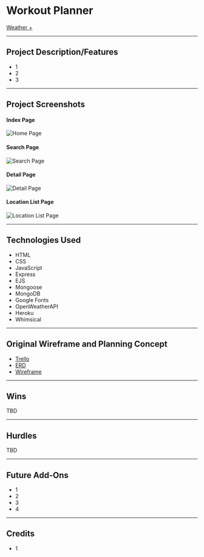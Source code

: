 # Workout Planner
[Weather +]()

---

## Project Description/Features
- 1
- 2
- 3

---

## Project Screenshots

#### Index Page
![Home Page]()<br/>
#### Search Page
![Search Page]()<br/>
#### Detail Page
![Detail Page]()<br/>
#### Location List Page
![Location List Page]()<br/>

---

## Technologies Used
- HTML
- CSS
- JavaScript
- Express
- EJS
- Mongoose
- MongoDB
- Google Fonts
- OpenWeatherAPI
- Heroku
- Whimsical

---

## Original Wireframe and Planning Concept
- [Trello]()
- [ERD]()
- [Wireframe]()

---
## Wins
TBD

---

## Hurdles
TBD

---

## Future Add-Ons
- 1
- 2
- 3
- 4

---

## Credits
- 1
